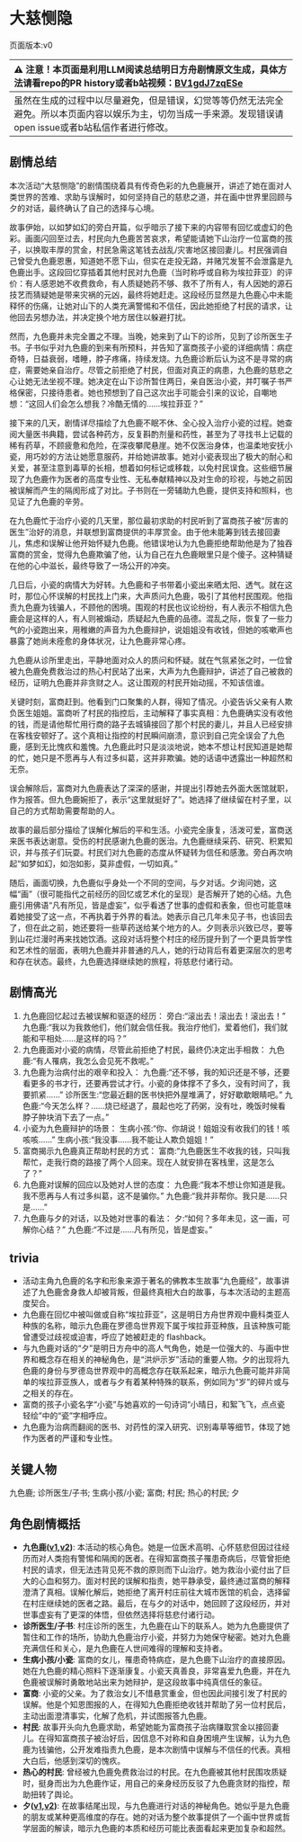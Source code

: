 # 大慈恻隐
页面版本:v0
 

| :warning: 注意！本页面是利用LLM阅读总结明日方舟剧情原文生成，具体方法请看repo的PR history或者b站视频：[BV1gdJ7zqESe](https://www.bilibili.com/video/BV1gdJ7zqESe/)         |
|:----------------------------|
| 虽然在生成的过程中以尽量避免，但是错误，幻觉等等仍然无法完全避免。所以本页面内容以娱乐为主，切勿当成一手来源。发现错误请open issue或者b站私信作者进行修改。|



## 剧情总结
本次活动“大慈恻隐”的剧情围绕着具有传奇色彩的九色鹿展开，讲述了她在面对人类世界的苦难、求助与误解时，如何坚持自己的慈悲之道，并在画中世界里回顾与夕的对话，最终确认了自己的选择与心境。

故事伊始，以如梦如幻的旁白开篇，似乎暗示了接下来的内容带有回忆或虚幻的色彩。画面闪回至过去，村民向九色鹿苦苦哀求，希望能请她下山治疗一位富商的孩子，以换取丰厚的赏金，村民急需这笔钱去战乱/灾害地区接回妻儿。村民强调自己曾受九色鹿恩惠，知道她不愿下山，但实在走投无路，并赌咒发誓不会泄露是九色鹿出手。这段回忆穿插着其他村民对九色鹿（当时称呼或自称为埃拉菲亚）的评价：有人感恩她不收费救命，有人质疑她药不够、救不了所有人，有人因她的源石技艺而猜疑她是带来灾祸的元凶，最终将她赶走。这段经历显然是九色鹿心中未能释怀的伤痛，让她对山下的人类充满警惕和不信任，因此她拒绝了村民的请求，让他回去另想办法，并决定换个地方居住以躲避打扰。

然而，九色鹿并未完全置之不理。当晚，她来到了山下的诊所，见到了诊所医生子书。子书似乎对九色鹿的到来有所预料，并告知了富商孩子小瓷的详细病情：病症奇特，日益衰弱，嗜睡，脖子疼痛，持续发烧。九色鹿诊断后认为这不是寻常的病症，需要她亲自治疗。尽管之前拒绝了村民，但面对真正的病患，九色鹿的慈悲之心让她无法坐视不理。她决定在山下诊所暂住两日，亲自医治小瓷，并叮嘱子书严格保密，只接待患者。她也预想到了自己这次出手可能会引来的议论，自嘲地想：“这回人们会怎么想我？冷酷无情的......埃拉菲亚？”

接下来的几天，剧情详尽描绘了九色鹿不眠不休、全心投入治疗小瓷的过程。她查阅大量医书典籍，尝试各种药方，反复斟酌剂量和药性，甚至为了寻找书上记载的稀有药草，不顾疲惫和危险，在深夜攀爬悬崖。她不仅医治身体，也温柔地安抚小瓷，用巧妙的方法让她愿意服药，并给她讲故事。她对小瓷表现出了极大的耐心和关爱，甚至注意到毒草的长相，想着如何标记或移栽，以免村民误食。这些细节展现了九色鹿作为医者的高度专业性、无私奉献精神以及对生命的珍视，与她之前因被误解而产生的隔阂形成了对比。子书则在一旁辅助九色鹿，提供支持和照料，也见证了九色鹿的辛劳。

在九色鹿忙于治疗小瓷的几天里，那位最初求助的村民听到了富商孩子被“厉害的医生”治好的消息，并联想到富商提供的丰厚赏金。由于他未能筹到钱去接回妻儿，焦虑和误解让他开始怀疑九色鹿。他错误地认为九色鹿拒绝帮助他是为了独吞富商的赏金，觉得九色鹿欺骗了他，认为自己在九色鹿眼里只是个傻子。这种猜疑在他的心中滋长，最终导致了一场公开的冲突。

几日后，小瓷的病情大为好转。九色鹿和子书带着小瓷出来晒太阳、透气。就在这时，那位心怀误解的村民找上门来，大声质问九色鹿，吸引了其他村民围观。他指责九色鹿为钱骗人，不顾他的困境。围观的村民也议论纷纷，有人表示不相信九色鹿会是这样的人，有人则被煽动，质疑起九色鹿的品德。混乱之际，恢复了一些力气的小瓷跑出来，用稚嫩的声音为九色鹿辩护，说姐姐没有收钱，但她的咳嗽声也暴露了她尚未痊愈的身体状况，让九色鹿非常心疼。

九色鹿从诊所里走出，平静地面对众人的质问和怀疑。就在气氛紧张之时，一位曾被九色鹿免费救治过的热心村民站了出来，大声为九色鹿辩护，讲述了自己被救的经历，证明九色鹿并非贪财之人。这让围观的村民开始动摇，不知该信谁。

关键时刻，富商赶到。他看到门口聚集的人群，得知了情况。小瓷告诉父亲有人欺负医生姐姐。富商听了村民的指控后，主动解释了事实真相：九色鹿确实没有收他的钱，而是请他帮忙用行商的路子去城镇接回了那个村民的妻儿，并且人已经安排在客栈安顿好了。这个真相让指控的村民瞬间崩溃，意识到自己完全误会了九色鹿，感到无比愧疚和羞愧。九色鹿此时只是淡淡地说，她本不想让村民知道是她帮的忙，她只是不愿再与人有过多纠葛，这并非欺骗。她的话语中透露出一种超然和无奈。

误会解除后，富商对九色鹿表达了深深的感谢，并提出引荐她去外面大医馆就职，作为报答。但九色鹿婉拒了，表示“这里就挺好了”。她选择了继续留在村子里，以自己的方式帮助需要帮助的人。

故事的最后部分描绘了误解化解后的平和生活。小瓷完全康复，活泼可爱，富商送来医书表达谢意。受伤的村民感谢九色鹿的医治。九色鹿继续采药、研究、积累知识，并与孩子们玩耍。村民们对九色鹿的态度从怀疑转为信任和感激。旁白再次响起“如梦如幻，如泡如影，莫非虚假，一切如真。”

随后，画面切换，九色鹿似乎身处一个不同的空间，与夕对话。夕询问她，这幅“画”（很可能指代之前经历的回忆或艺术化的呈现）是否解开了她的心结。九色鹿引用佛语“凡有所见，皆是虚妄”，似乎看透了世事的虚假和表象，但也可能意味着她接受了这一点，不再执着于外界的看法。她表示自己几年未见子书，也该回去了，但在此之前，她还要将一些草药送给某个地方的人。夕则表示兴致已尽，要等到山花烂漫时再来找她饮酒。这段对话将整个村庄的经历提升到了一个更具哲学性和艺术性的层面，表明九色鹿并非普通的凡人，她的行动背后有着更深层次的思考和存在状态。最终，九色鹿选择继续她的旅程，将慈悲付诸行动。
## 剧情高光
1.  九色鹿回忆起过去被误解和驱逐的经历：
    旁白:“滚出去！滚出去！滚出去！”
    九色鹿:“我以为我救他们，他们就会信任我。我治疗他们，爱着他们，我们就能和平相处......是这样的吗？”
2.  九色鹿面对小瓷的病情，尽管此前拒绝了村民，最终仍决定出手相救：
    九色鹿:“有人罹病，我怎么会见死不救呢。”
3.  九色鹿为治病付出的艰辛和投入：
    九色鹿:“还不够，我的知识还是不够，还要看更多的书才行，还要再尝试才行。小瓷的身体撑不了多久，没有时间了，我要抓紧......”
    诊所医生:“您最近翻的医书快把外屋堆满了，好好歇歇眼睛吧。”
    九色鹿:“今天怎么样？......烧已经退了，晨起也吃了药粥，没有吐，晚饭时候看脖子肿块消下去了一点。”
4.  小瓷为九色鹿辩护的场景：
    生病小孩:“你、你胡说！姐姐没有收我们的钱！咳咳咳......”
    生病小孩:“我没事......我不能让人欺负姐姐！”
5.  富商揭示九色鹿真正帮助村民的方式：
    富商:“九色鹿医生不收我的钱，只叫我帮忙，走我行商的路接了两个人回来。现在人就安排在客栈里，这是怎么了？”
6.  九色鹿对误解的回应以及她对人世的态度：
    九色鹿:“我本不想让你知道是我。我不愿再与人有过多纠葛，这不是骗你。”
    九色鹿:“我并非帮你。我只是......只是......”
7.  九色鹿与夕的对话，以及她对世事的看法：
    夕:“如何？多年未见，这一画，可解你心结？”
    九色鹿:“不过是......凡有所见，皆是虚妄。”
## trivia
*   活动主角九色鹿的名字和形象来源于著名的佛教本生故事“九色鹿经”，故事讲述了九色鹿舍身救人却被背叛，但最终真相大白的故事，与本次活动的主题高度契合。
*   九色鹿在回忆中被叫做或自称“埃拉菲亚”，这是明日方舟世界观中鹿科类亚人种族的名称，暗示九色鹿在罗德岛世界观下属于埃拉菲亚种族，且该种族可能曾遭受过歧视或迫害，呼应了她被赶走的 flashback。
*   与九色鹿对话的“夕”是明日方舟中的高人气角色，她是一位强大的、与画中世界和概念存在相关的神秘角色，是“洪炉示岁”活动的重要人物。夕的出现将九色鹿的身份与罗德岛世界观中的高概念存在联系起来，暗示九色鹿可能并非简单的埃拉菲亚族人，或者与夕有着某种特殊的联系，例如同为“岁”的碎片或与之相关的存在。
*   富商的孩子小瓷名字“小瓷”与她喜欢的一句诗词“小晴日，和絮飞飞，点点瓷轻绘”中的“瓷”字相呼应。
*   九色鹿为治病而翻阅的医书、对药性的深入研究、识别毒草等细节，体现了她作为医者的严谨和专业性。
## 关键人物
九色鹿; 诊所医生/子书; 生病小孩/小瓷; 富商; 村民; 热心的村民; 夕
## 角色剧情概括
-   **九色鹿([v1](../chars/char_4019_ncdeer.md),[v2](../char_v3/char_4019_ncdeer.md))**: 本活动的核心角色。她是一位医术高明、心怀慈悲但因过往经历而对人类抱有警惕和隔阂的医者。在得知富商孩子罹患奇病后，尽管曾拒绝村民的请求，但无法违背见死不救的原则而下山治疗。她为救治小瓷付出了巨大的心血和努力。面对村民的误解和指责，她平静承受，最终通过富商的解释澄清了真相。误解化解后，她拒绝了离开村庄前往大城市医馆的机会，选择留在村庄继续她的医者之路。最后，在与夕的对话中，她回顾了这段经历，并对世事虚妄有了更深的体悟，但依然选择将慈悲付诸行动。
-   **诊所医生/子书**: 村庄诊所的医生，九色鹿在山下的联系人。她为九色鹿提供了暂住和工作的场所，协助九色鹿治疗小瓷，并努力为她保守秘密。她对九色鹿充满信任和关心，是九色鹿在人世间难得的理解和支持者。
-   **生病小孩/小瓷**: 富商的女儿，罹患奇特病症，是九色鹿下山治疗的直接原因。她在九色鹿的精心照料下逐渐康复。小瓷天真善良，非常喜爱九色鹿，并在九色鹿被误解时勇敢地站出来为她辩护，是这段故事中纯真信任的象征。
-   **富商**: 小瓷的父亲。为了救治女儿不惜悬赏重金，但也因此间接引发了村民的误解。他是个知恩图报的人，在得知九色鹿拒绝收钱并帮助了另一位村民后，主动出面澄清事实，化解了危机，并试图报答九色鹿。
-   **村民**: 故事开头向九色鹿求助，希望她能为富商孩子治病赚取赏金以接回妻儿。在得知富商孩子被治好后，因信息不对称和自身困境产生误解，认为九色鹿为钱骗他，公开发难指责九色鹿，是本次剧情中误解与不信任的代表。真相大白后，他感到深切的愧疚。
-   **热心的村民**: 曾经被九色鹿免费救治过的村民。在九色鹿被其他村民围攻质疑时，挺身而出为九色鹿作证，用自己的亲身经历反驳了九色鹿贪财的指控，帮助扭转了舆论。
-   **夕([v1](../chars/char_2015_dusk.md),[v2](../char_v3/char_2015_dusk.md))**: 在故事结尾出现，与九色鹿进行对话的神秘角色。她似乎是九色鹿的朋友或某种更高维度的存在。她的对话为整个故事提供了一个画中世界或哲学层面的解读，暗示九色鹿的本质和经历可能比表面看起来更加复杂和超然。
